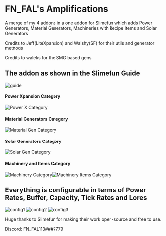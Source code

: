 # FN_FAL's Amplifications
A merge of my 4 addons in a one addon for Slimefun which adds Power Generators, Material Generators, Machineries with Recipe Items and Solar Generators

Credits to Jeff(LiteXpansion) and Walshy(SF) for their utils and generator methods

Credits to waleks for the SMG based gens


## The addon as shown in the Slimefun Guide
![guide](https://user-images.githubusercontent.com/88238718/136697193-5c52d89f-2f01-40e6-b5b7-6f730a17bbd0.png)

#### Power Xpansion Category
![Power X Category](https://user-images.githubusercontent.com/88238718/138582193-9c6f145c-d096-4f36-94bf-0807a1420309.png)

#### Material Generators Category
![Material Gen Category](https://user-images.githubusercontent.com/88238718/138582194-5403216c-0527-43b1-ab34-aabdb6f6170b.png)

#### Solar Generators Category
![Solar Gen Category](https://user-images.githubusercontent.com/88238718/138582197-a6e44e59-a21d-461a-a154-5bb294030782.png)

#### Machinery and Items Category
![Machinery Category](https://user-images.githubusercontent.com/88238718/138582199-7b18befb-dfd6-42b7-8962-e538a1535b41.png)![Machinery Items Category](https://user-images.githubusercontent.com/88238718/138582200-9995884a-39a5-406f-9f55-598698e3c767.png)

## Everything is configurable in terms of Power Rates, Buffer, Capacity, Tick Rates and Lores
![config1](https://user-images.githubusercontent.com/88238718/136697369-229a4243-7059-4185-bb7a-4d512652ca5e.png)
![config2](https://user-images.githubusercontent.com/88238718/136697385-04621e49-b530-4399-9cbe-0a52795b799f.png)
![config3](https://user-images.githubusercontent.com/88238718/136697386-a52bc1d3-2897-4524-bea4-b64c308065ed.png)


Huge thanks to Slimefun for making their work open-source and free to use.

Discord: FN_FAL113###7779
